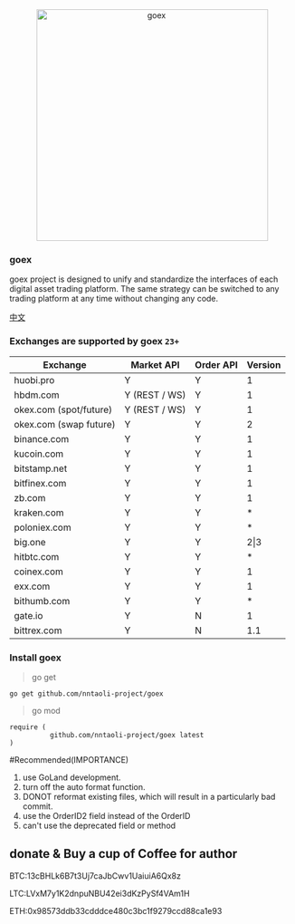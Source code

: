 <div align="center">
<img width="409" heigth="205" src="https://upload-images.jianshu.io/upload_images/6760989-dec7dc747846880e.png?imageMogr2/auto-orient/strip%7CimageView2/2/w/1240"  alt="goex">
</div>

### goex

goex project is designed to unify and standardize the interfaces of each digital asset trading platform. The same strategy can be switched to any trading platform at any time without changing any code.

[中文](https://github.com/nntaoli-project/goex/blob/dev/README.md)

### Exchanges are supported by goex `23+`
| Exchange | Market API | Order API | Version |   
| ---   | ---     | ---     | ---   |  
| huobi.pro | Y | Y | 1 |   
| hbdm.com | Y (REST / WS)| Y |  1 |  
| okex.com (spot/future)| Y (REST / WS) | Y | 1 |  
| okex.com (swap future) | Y | Y | 2 |
| binance.com | Y | Y | 1 |  
| kucoin.com | Y | Y | 1 |
| bitstamp.net | Y | Y | 1 |  
| bitfinex.com | Y | Y | 1 |  
| zb.com | Y | Y | 1 |  
| kraken.com | Y | Y | * |  
| poloniex.com | Y | Y | * |   
| big.one | Y | Y | 2\|3 | 
| hitbtc.com | Y | Y | * |
| coinex.com | Y | Y | 1 |
| exx.com | Y | Y | 1 |
| bithumb.com | Y | Y | * |
| gate.io | Y | N | 1 |
| bittrex.com | Y | N | 1.1 |

### Install goex
> go get   

``` go get github.com/nntaoli-project/goex ```
> go mod

``` 
require (
          github.com/nntaoli-project/goex latest
)
```

#Recommended(IMPORTANCE)
1. use GoLand development.
2. turn off the auto format function.
3. DONOT reformat existing files, which will result in a particularly bad commit.
4. use the OrderID2 field instead of the OrderID
5. can't use the deprecated field or method

donate & Buy a cup of Coffee for author
-----------------
BTC:13cBHLk6B7t3Uj7caJbCwv1UaiuiA6Qx8z

LTC:LVxM7y1K2dnpuNBU42ei3dKzPySf4VAm1H
 
ETH:0x98573ddb33cdddce480c3bc1f9279ccd88ca1e93
